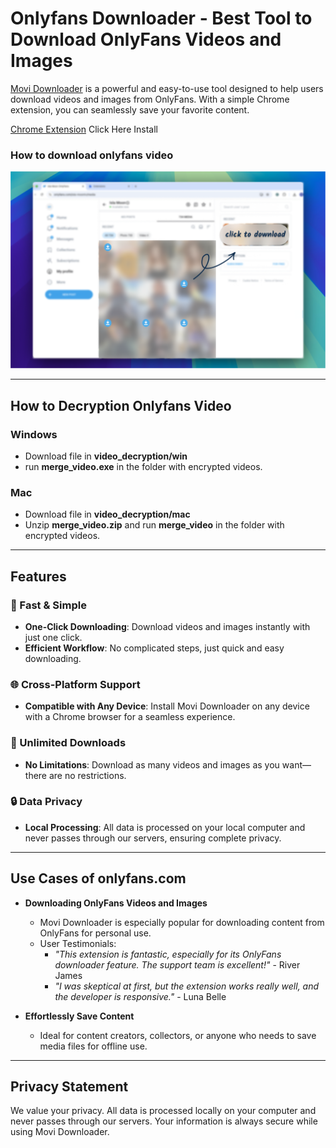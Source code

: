 # Onlyfans Downloader - Best Tool to Download OnlyFans Videos and Images

[Movi Downloader](https://downloadonlyfans.com) is a powerful and easy-to-use tool designed to help users download videos and images from OnlyFans. With a simple Chrome extension, you can seamlessly save your favorite content.

[Chrome Extension](https://chromewebstore.google.com/detail/movi-downloader/bcidlgaobekmmlfjaikmmacfhfhjbeae) Click Here Install

### How to download onlyfans video

![download onlyfans](/static/onlyfans_download.png)

---

## How to Decryption Onlyfans Video

### Windows

- Download file in **video_decryption/win**
- run **merge_video.exe** in the folder with encrypted videos.

### Mac

- Download file in **video_decryption/mac**
- Unzip **merge_video.zip** and run **merge_video** in the folder with encrypted videos.

---

## Features

### 🚀 Fast & Simple

- **One-Click Downloading**: Download videos and images instantly with just one click.
- **Efficient Workflow**: No complicated steps, just quick and easy downloading.

### 🌐 Cross-Platform Support

- **Compatible with Any Device**: Install Movi Downloader on any device with a Chrome browser for a seamless experience.

### 📂 Unlimited Downloads

- **No Limitations**: Download as many videos and images as you want—there are no restrictions.

### 🔒 Data Privacy

- **Local Processing**: All data is processed on your local computer and never passes through our servers, ensuring complete privacy.

---

## Use Cases of onlyfans.com

- **Downloading OnlyFans Videos and Images**

  - Movi Downloader is especially popular for downloading content from OnlyFans for personal use.
  - User Testimonials:
    - _"This extension is fantastic, especially for its OnlyFans downloader feature. The support team is excellent!"_ - River James
    - _"I was skeptical at first, but the extension works really well, and the developer is responsive."_ - Luna Belle

- **Effortlessly Save Content**
  - Ideal for content creators, collectors, or anyone who needs to save media files for offline use.

---

## Privacy Statement

We value your privacy. All data is processed locally on your computer and never passes through our servers. Your information is always secure while using Movi Downloader.
